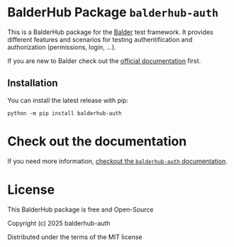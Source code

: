# BalderHub Package ``balderhub-auth``

This is a BalderHub package for the [Balder](https://docs.balder.dev) test framework. It provides different features and scenarios 
for testing authentification and authorization (permissions, login, ...).

If you are new to Balder check out the [official documentation](https://docs.balder.dev) first.

## Installation

You can install the latest release with pip:

```
python -m pip install balderhub-auth
```

# Check out the documentation

If you need more information, 
[checkout the ``balderhub-auth`` documentation](https://hub.balder.dev/projects/auth).


# License

This BalderHub package is free and Open-Source

Copyright (c)  2025  balderhub-auth

Distributed under the terms of the MIT license